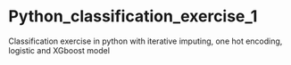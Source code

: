 # Python_classification_exercise_1
Classification exercise in python with iterative imputing, one hot encoding, logistic and XGboost model
